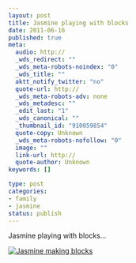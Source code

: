 ```yaml
--- 
layout: post
title: Jasmine playing with blocks
date: 2011-06-16
published: true
meta: 
  audio: http://
  _wds_redirect: ""
  _wds_meta-robots-noindex: "0"
  _wds_title: ""
  aktt_notify_twitter: "no"
  quote-url: http://
  _wds_meta-robots-adv: none
  _wds_metadesc: ""
  _edit_last: "1"
  _wds_canonical: ""
  _thumbnail_id: "910059854"
  quote-copy: Unknown
  _wds_meta-robots-nofollow: "0"
  image: ""
  link-url: http://
  quote-author: Unknown
keywords: []

type: post
categories: 
- family
- jasmine
status: publish
---
```

Jasmine playing with blocks...

[![](http://media.eick.us/2011/06/2011-06-16-at-11.42.49-500x373.jpg "Jasmine making blocks")](http://media.eick.us/2011/06/2011-06-16-at-11.42.49.jpg)

